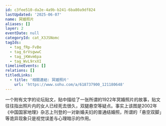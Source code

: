 ```yaml
---
id: c3fee510-da2e-4a9b-b241-6ba80a9df824
lastUpdated: '2025-06-07'
name: 冥婚照片
aliases: []
layer: 2
eventDate: null
categoryId: cat_X3JSNomc
tagIds:
  - tag_fRp-FvBe
  - tag_6rVsgwwC
  - tag_jKWvm6pa
  - tag_WvL9rxXI
timelineEvents: []
relations: []
titledLinks:
  - title: '相關連結: 冥婚照片'
    url: 'https://www.sohu.com/a/618737900_121180648'
---
```

一个附有文字的论坛贴文，贴中描绘了一张所谓的1922年冥婚照片的故事，贴文往往指出照片内的女人已经死去很久，双腿悬空等疑点。事实上该图是2002年《中国国家地理》杂志上刊登的一对新婚夫妇的普通结婚照，所谓的「悬空双脚」等诡异现象只是视觉误差与心理暗示的作用。
